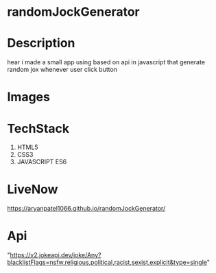 # randomJockGenerator
# Description
hear i made a small app using based on api in javascript that generate random jox whenever user click button 
# Images

# TechStack
1. HTML5
2. CSS3
3. JAVASCRIPT ES6
   
# LiveNow
https://aryanpatel1066.github.io/randomJockGenerator/

# Api
"https://v2.jokeapi.dev/joke/Any?blacklistFlags=nsfw,religious,political,racist,sexist,explicit&type=single"
